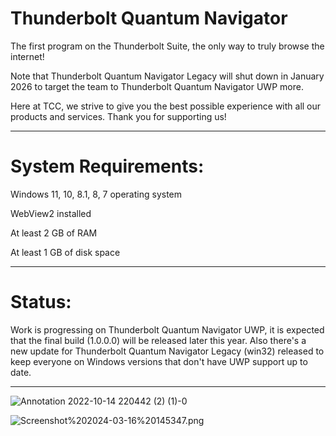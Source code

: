 # Thunderbolt Quantum Navigator
The first program on the Thunderbolt Suite, the only way to truly browse the internet!

Note that Thunderbolt Quantum Navigator Legacy will shut down in January 2026 to target the team to Thunderbolt Quantum Navigator UWP more.

Here at TCC, we strive to give you the best possible experience with all our products and services. Thank you for supporting us!

-------------------------------------------------------------------

# System Requirements:

Windows 11, 10, 8.1, 8, 7 operating system

WebView2 installed

At least 2 GB of RAM

At least 1 GB of disk space

-------------------------------------------------------------------
# Status:

Work is progressing on Thunderbolt Quantum Navigator UWP, it is expected that the final build (1.0.0.0) will be released later this year. Also there's a new update for Thunderbolt Quantum Navigator Legacy (win32) released to keep everyone on Windows versions that don't have UWP support up to date.

-------------------------------------------------------------------

![Annotation 2022-10-14 220442 (2) (1)-0](https://github.com/Villager2021/Thunderbolt-Quantum-Navigator/assets/82360021/65b81c5f-3f5a-4540-84b0-5d721c2d7ad6)

![Screenshot%202024-03-16%20145347.png](https://github.com/Villager2021/Thunderbolt-Quantum-Navigator/blob/main/Screenshot%202024-03-16%20145347.png)
